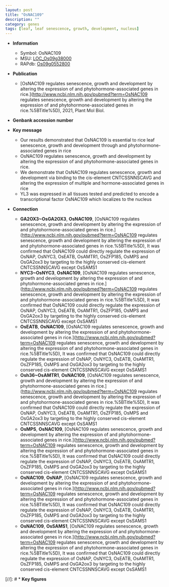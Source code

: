 ```yaml
---
layout: post
title: "OsNAC109"
description: ""
category: genes
tags: [leaf, leaf senescence, growth, development, nucleus]
---
```


* **Information**  
    + Symbol: OsNAC109  
    + MSU: [LOC_Os09g38000](http://rice.uga.edu/cgi-bin/ORF_infopage.cgi?orf=LOC_Os09g38000)  
    + RAPdb: [Os09g0552800](http://rapdb.dna.affrc.go.jp/viewer/gbrowse_details/irgsp1?name=Os09g0552800)  

* **Publication**  
    + [OsNAC109 regulates senescence, growth and development by altering the expression of and phytohormone-associated genes in rice.](http://www.ncbi.nlm.nih.gov/pubmed?term=OsNAC109 regulates senescence, growth and development by altering the expression of and phytohormone-associated genes in rice.%5BTitle%5D), 2021, Plant Mol Biol.

* **Genbank accession number**  

* **Key message**  
    + Our results demonstrated that OsNAC109 is essential to rice leaf senescence, growth and development through and phytohormone-associated genes in rice
    + OsNAC109 regulates senescence, growth and development by altering the expression of and phytohormone-associated genes in rice.
    + We demonstrate that OsNAC109 regulates senescence, growth and development via binding to the cis-element CNTCSSNNSCAVG and altering the expression of multiple and hormone-associated genes in rice
    + YL3 was expressed in all tissues tested and predicted to encode a transcriptional factor OsNAC109 which localizes to the nucleus

* **Connection**  
    + __GA2OX3~OsGA2OX3__, __OsNAC109__, [OsNAC109 regulates senescence, growth and development by altering the expression of and phytohormone-associated genes in rice.](http://www.ncbi.nlm.nih.gov/pubmed?term=OsNAC109 regulates senescence, growth and development by altering the expression of and phytohormone-associated genes in rice.%5BTitle%5D),  It was confirmed that OsNAC109 could directly regulate the expression of OsNAP, OsNYC3, OsEATB, OsAMTR1, OsZFP185, OsMPS and OsGA2ox3 by targeting to the highly conserved cis-element CNTCSSNNSCAVG except OsSAMS1
    + __NYC3~OsNYC3__, __OsNAC109__, [OsNAC109 regulates senescence, growth and development by altering the expression of and phytohormone-associated genes in rice.](http://www.ncbi.nlm.nih.gov/pubmed?term=OsNAC109 regulates senescence, growth and development by altering the expression of and phytohormone-associated genes in rice.%5BTitle%5D),  It was confirmed that OsNAC109 could directly regulate the expression of OsNAP, OsNYC3, OsEATB, OsAMTR1, OsZFP185, OsMPS and OsGA2ox3 by targeting to the highly conserved cis-element CNTCSSNNSCAVG except OsSAMS1
    + __OsEATB__, __OsNAC109__, [OsNAC109 regulates senescence, growth and development by altering the expression of and phytohormone-associated genes in rice.](http://www.ncbi.nlm.nih.gov/pubmed?term=OsNAC109 regulates senescence, growth and development by altering the expression of and phytohormone-associated genes in rice.%5BTitle%5D),  It was confirmed that OsNAC109 could directly regulate the expression of OsNAP, OsNYC3, OsEATB, OsAMTR1, OsZFP185, OsMPS and OsGA2ox3 by targeting to the highly conserved cis-element CNTCSSNNSCAVG except OsSAMS1
    + __Osh36~OsAMTR1__, __OsNAC109__, [OsNAC109 regulates senescence, growth and development by altering the expression of and phytohormone-associated genes in rice.](http://www.ncbi.nlm.nih.gov/pubmed?term=OsNAC109 regulates senescence, growth and development by altering the expression of and phytohormone-associated genes in rice.%5BTitle%5D),  It was confirmed that OsNAC109 could directly regulate the expression of OsNAP, OsNYC3, OsEATB, OsAMTR1, OsZFP185, OsMPS and OsGA2ox3 by targeting to the highly conserved cis-element CNTCSSNNSCAVG except OsSAMS1
    + __OsMPS__, __OsNAC109__, [OsNAC109 regulates senescence, growth and development by altering the expression of and phytohormone-associated genes in rice.](http://www.ncbi.nlm.nih.gov/pubmed?term=OsNAC109 regulates senescence, growth and development by altering the expression of and phytohormone-associated genes in rice.%5BTitle%5D),  It was confirmed that OsNAC109 could directly regulate the expression of OsNAP, OsNYC3, OsEATB, OsAMTR1, OsZFP185, OsMPS and OsGA2ox3 by targeting to the highly conserved cis-element CNTCSSNNSCAVG except OsSAMS1
    + __OsNAC109__, __OsNAP__, [OsNAC109 regulates senescence, growth and development by altering the expression of and phytohormone-associated genes in rice.](http://www.ncbi.nlm.nih.gov/pubmed?term=OsNAC109 regulates senescence, growth and development by altering the expression of and phytohormone-associated genes in rice.%5BTitle%5D),  It was confirmed that OsNAC109 could directly regulate the expression of OsNAP, OsNYC3, OsEATB, OsAMTR1, OsZFP185, OsMPS and OsGA2ox3 by targeting to the highly conserved cis-element CNTCSSNNSCAVG except OsSAMS1
    + __OsNAC109__, __OsSAMS1__, [OsNAC109 regulates senescence, growth and development by altering the expression of and phytohormone-associated genes in rice.](http://www.ncbi.nlm.nih.gov/pubmed?term=OsNAC109 regulates senescence, growth and development by altering the expression of and phytohormone-associated genes in rice.%5BTitle%5D),  It was confirmed that OsNAC109 could directly regulate the expression of OsNAP, OsNYC3, OsEATB, OsAMTR1, OsZFP185, OsMPS and OsGA2ox3 by targeting to the highly conserved cis-element CNTCSSNNSCAVG except OsSAMS1

[//]: # * **Key figures**  


